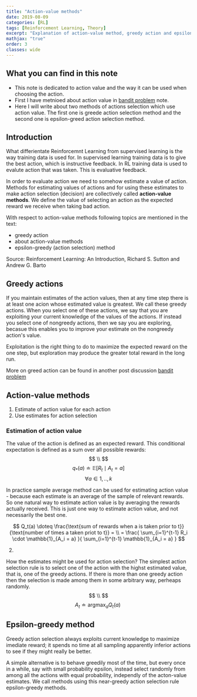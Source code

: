 ```yaml
---
title: "Action-value methods"
date: 2019-08-09
categories: [RL]
tags: [Reinforcement Learning, Theory]
excerpt: "Explanation of action-value method, greedy action and epsilon greed method"
mathjax: "true"
order: 3
classes: wide
---
```


## What you can find in this note

 * This note is dedicated to action value and the way it can be used when choosing the action. 
 * First I have metnioed about action value in [bandit problem](http://www.damiankolmas.com/rl/Bandit-problem/) note. 
 * Here I will write about two methods of actions selection which use action value. The first one is greede action selection method and the second one is epsilon-greed action selection method.

## Introduction

What differientate Reinforcemnt Learning from supervised learning is the way training data is used for. In supervised learning training data is to give the best action, which is instructive feedback. In RL training data is used to evalute action that was taken. This is evaluative feedback.

In order to evaluate action we need to somehow estimate a value of action. Methods for estimating values of actions and for using these estimates to make action selection (decision) are collectively called **action-value methods**.
We define the value of selecting an action as the expected reward we receive when taking bad action.

With respect to action-value methods following topics are mentioned in the text:
* greedy action
* about action-value methods
* epsilon-greedy (action selection) method

Source: Reinforcement Learning: An Introduction, Richard S. Sutton and Andrew G. Barto

## Greedy actions
If you maintain estimates of the action values, then at any time step there is at least one acion whose estimated value is greatest. We call these greedy actions. When you select one of these actions, we say that you are exploiting your current knowledge of the values of the actions. If instead you select one of nongreedy actions, then we say you are exploring, becasue this enables you to improve your estimate on the nongreedy action's value. 

Exploitation is the right thing to do to maximize the expected reward on the one step, but exploration may produce the greater total reward in the long run. 

More on greed action can be found in another post discussion [bandit problem](http://www.damiankolmas.com/rl/Bandit-problem/)

## Action-value methods
1. Estimate of action value for each action
2. Use estimates for action selection


### Estimation of action value
The value of the action is defined as an expected reward. This conditional expectation is defined as a sum over all possible rewards: 
$$ \\ $$
$$ q_*(a) \doteq \mathbb{E}[R_t \mid A_t = a ] $$   $$ \forall a \in {1,..,k} $$

In practice sample average method can be used for estimating action value - because each estimate is an average of the sample of relevant rewards. So one natural way to estimate action value is by averaging the rewards actually received. This is just one way to estimate action value, and not necessarily the best one. 

$$ Q_t(a) \doteq \frac{\text{sum of rewards when a is taken prior to t}}{\text{number of times a taken priot to t}} = \\
   = \frac{ \sum_{i=1}^{t-1} R_i \cdot \mathbb{1}_{A_i = a} }{ \sum_{i=1}^{t-1} \mathbb{1}_{A_i = a} } $$

2.
How the estimates might be used for action selection?
The simplest action selection rule is to select one of the action with the highst estimated value, that is, one of the greedy actions. If there is more than one greedy action then the selection is made among them in some arbitrary way, perheaps randomly. 
$$ \\ $$
$$ A_t \doteq \text{argmax}_a Q_t(a)\ $$

## Epsilon-greedy method
Greedy action selection always exploits current knowledge to maximize imediate reward; it spends no time at all sampling apparently inferior actions to see if they might really be better.

A simple alternative is to behave greedily most of the time, but every once in a while, say with small probability epsilon, instead select randomly from among all the actions with equal probability, independly of the acton-value estimates. We call methods using this near-greedy action selection rule epsilon-greedy methods.


